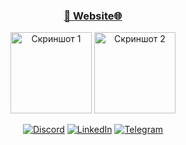 <div align="center"> 
  <h3><a href="http://okashuba.link/"> 👋 Website🌐 </a></h3>
  <a href="http://okashuba.link/files/AWSCertifiedCloudPractitionercertificate.pdf"><img src="https://images.credly.com/size/340x340/images/00634f82-b07f-4bbd-a6bb-53de397fc3a6/image.png" width="130" height="130" alt="Скриншот 1"></a>
  <a href="http://okashuba.link/files/AWSCertifiedSolutionsArchitect-Associatecertificate.pdf"><img src="https://images.credly.com/size/340x340/images/0e284c3f-5164-4b21-8660-0d84737941bc/image.png" width="130" height="130" alt="Скриншот 2"></a> 



[![Discord](https://img.shields.io/discord/228612594863308800?label=Discord&logo=discord&logoColor=white)](https://discord.gg/228612594863308800)
[![LinkedIn](https://img.shields.io/badge/LinkedIn-Alex-blue?logo=linkedin&logoColor=white)](https://www.linkedin.com/in/https://www.linkedin.com/in/kapalulz//)
[![Telegram](https://img.shields.io/badge/Telegram-kapalulz-blue?logo=telegram&logoColor=white)](https://t.me/@kapalulz)


</div>
<!-- ![Profile Views](https://komarev.com/ghpvc/?username=kapalulz) --->


